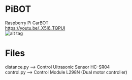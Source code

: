 # PiBOT
Raspberry Pi CarBOT</br>
https://youtu.be/_X5I6_TQPUI</br>
![alt tag](https://raw.githubusercontent.com/ricardomerces/pibot/master/diagram.png)
# Files
distance.py --> Control Ultrasonic Sensor HC-SR04</br>
control.py  --> Control Module L298N (Dual motor controller)
